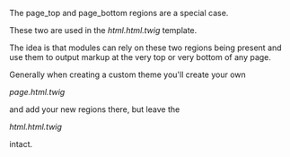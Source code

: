 The page\_top and page\_bottom regions are a special case.

These two are used in the _html.html.twig_ template.

The idea is that modules can rely on these two regions being present and use them to output markup at the very top or very bottom of any page.

Generally when creating a custom theme you'll create your own

_page.html.twig_

and add your new regions there, but leave the

_html.html.twig_

intact.

